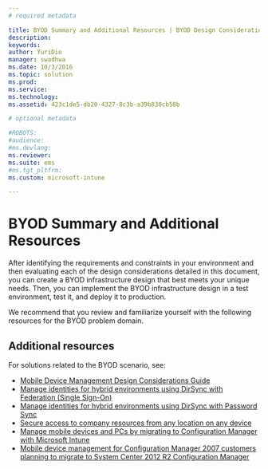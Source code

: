 ```yaml
---
# required metadata

title: BYOD Summary and Additional Resources | BYOD Design Considerations Guide
description:
keywords:
author: YuriDio
manager: swadhwa
ms.date: 10/3/2016
ms.topic: solution
ms.prod:
ms.service: 
ms.technology:
ms.assetid: 423c1de5-db20-4327-8c3b-a39b830cb58b

# optional metadata

#ROBOTS:
#audience:
#ms.devlang:
ms.reviewer: 
ms.suite: ems
#ms.tgt_pltfrm:
ms.custom: microsoft-intune

---
```


# BYOD Summary and Additional Resources

After identifying the requirements and constraints in your environment and then evaluating each of the design considerations detailed in this document, you can create a BYOD infrastructure design that best meets your unique needs. Then, you can implement the BYOD infrastructure design in a test environment, test it, and deploy it to production.
 
We recommend that you review and familiarize yourself with the following resources for the BYOD problem domain.

## Additional resources

For solutions related to the BYOD scenario, see:

- [Mobile Device Management Design Considerations Guide](http://aka.ms/mdmdcg)
- [Manage identities for hybrid environments using DirSync with Federation (Single Sign-On)](https://technet.microsoft.com/library/dn550987.aspx)
- [Manage identities for hybrid environments using DirSync with Password Sync](https://technet.microsoft.com/library/dn550986.aspx)
- [Secure access to company resources from any location on any device](https://technet.microsoft.com/library/dn550982.aspx)
- [Manage mobile devices and PCs by migrating to Configuration Manager with Microsoft Intune](https://technet.microsoft.com/library/dn582037.aspx)
- [Mobile device management for Configuration Manager 2007 customers planning to migrate to System Center 2012 R2 Configuration Manager](https://technet.microsoft.com/library/dn508400.aspx)

